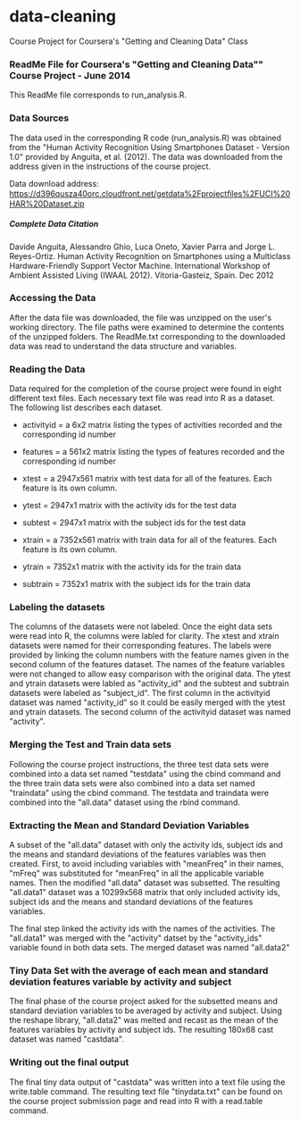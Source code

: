 data-cleaning
=============

Course Project for Coursera's "Getting and Cleaning Data" Class

### ReadMe File for Coursera's "Getting and Cleaning Data"" Course Project - June 2014
This ReadMe file corresponds to run_analysis.R.

### Data Sources
The data used in the corresponding R code (run_analysis.R) was obtained from the "Human Activity Recognition Using Smartphones Dataset - Version 1.0" provided by Anguita, et al. (2012).  The data was downloaded from the address given in the instructions of the course project.

Data download address: https://d396qusza40orc.cloudfront.net/getdata%2Fprojectﬁles%2FUCI%20HAR%20Dataset.zip 

##### Complete Data Citation
Davide Anguita, Alessandro Ghio, Luca Oneto, Xavier Parra and Jorge L. Reyes-Ortiz. Human Activity Recognition on Smartphones using a Multiclass Hardware-Friendly Support Vector Machine. International Workshop of Ambient Assisted Living (IWAAL 2012). Vitoria-Gasteiz, Spain. Dec 2012

### Accessing the Data
After the data file was downloaded, the file was unzipped on the user's working directory.  The file paths were examined to determine the contents of the unzipped folders.  The ReadMe.txt corresponding to the downloaded data was read to understand the data structure and variables. 

### Reading the Data
Data required for the completion of the course project were found in eight different text files.  Each necessary text file was read into R as a dataset.  The following list describes each dataset.

- activityid = a 6x2 matrix listing the types of activities recorded and the corresponding id number

- features = a 561x2 matrix listing the types of features recorded and the corresponding id number

- xtest = a 2947x561 matrix with test data for all of the features.  Each feature is its own column.

- ytest = 2947x1 matrix with the activity ids for the test data

- subtest = 2947x1 matrix with the subject ids for the test data

- xtrain = a 7352x561 matrix with train data for all of the features.  Each feature is its own column.

- ytrain = 7352x1 matrix with the activity ids for the train data

- subtrain = 7352x1 matrix with the subject ids for the train data

### Labeling the datasets
The columns of the datasets were not labeled.  Once the eight data sets were read into R, the columns were labled for clarity.  The xtest and xtrain datasets were named for their corresponding features.  The labels were provided by linking the column numbers with the feature names given in the second column of the features dataset.  The names of the feature variables were not changed to allow easy comparison with the original data.  The ytest and ytrain datasets were labled as "activity_id" and the subtest and subtrain datasets were labeled as "subject_id".  The first column in the activityid dataset was named "activity_id" so it could be easily merged with the ytest and ytrain datasets.  The second column of the activityid dataset was named "activity".

### Merging the Test and Train data sets
Following the course project instructions, the three test data sets were combined into a data set named "testdata" using the cbind command and the three train data sets were also combined into a data set named "traindata" using the cbind command.  The testdata and traindata were combined into the "all.data" dataset using the rbind command.

### Extracting the Mean and Standard Deviation Variables
A subset of the "all.data" dataset with only the activity ids, subject ids and the means and standard deviations of the features variables was then created.  First, to avoid including variables with "meanFreq" in their names, "mFreq" was substituted for "meanFreq" in all the applicable variable names.  Then the modified "all.data" dataset was subsetted.  The resulting "all.data1" dataset was a 10299x568 matrix that only included activity ids, subject ids and the means and standard deviations of the features variables.

The final step linked the activity ids with the names of the activities.  The "all.data1" was merged with the "activity" datset by the "activity_ids" variable found in both data sets.  The merged dataset was named "all.data2"

### Tiny Data Set with the average of each mean and standard deviation features variable by activity and subject

The final phase of the course project asked for the subsetted means and standard deviation variables to be averaged by activity and subject.  Using the reshape library, "all.data2" was melted and recast as the mean of the features variables by activity and subject ids.  The resulting 180x68 cast dataset was named "castdata".

### Writing out the final output
The final tiny data output of "castdata" was written into a text file using the write.table command.  The resulting text file "tinydata.txt" can be found on the course project submission page and read into R with a read.table command.
